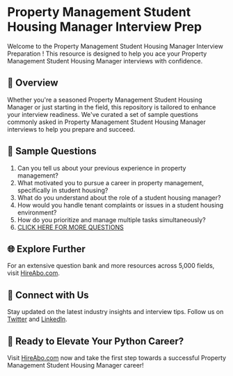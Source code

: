 # Property Management Student Housing Manager Interview Prep

Welcome to the Property Management Student Housing Manager Interview Preparation ! This resource is designed to help you ace your Property Management Student Housing Manager interviews with confidence.

## 🚀 Overview

Whether you're a seasoned Property Management Student Housing Manager or just starting in the field, this repository is tailored to enhance your interview readiness. We've curated a set of sample questions commonly asked in Property Management Student Housing Manager interviews to help you prepare and succeed.

## 📝 Sample Questions

1. Can you tell us about your previous experience in property management?
2. What motivated you to pursue a career in property management, specifically in student housing?
3. What do you understand about the role of a student housing manager?
4. How would you handle tenant complaints or issues in a student housing environment?
5. How do you prioritize and manage multiple tasks simultaneously?
6. [CLICK HERE FOR MORE QUESTIONS](https://hireabo.com/job/21_1_47/Property%20Management%20Student%20Housing%20Manager)

## 🌐 Explore Further

For an extensive question bank and more resources across 5,000 fields, visit [HireAbo.com](https://www.hireabo.com).

## 📱 Connect with Us

Stay updated on the latest industry insights and interview tips. Follow us on [Twitter](https://twitter.com/hireabo) and [LinkedIn](https://www.linkedin.com/in/hire-abo-3609972a8/).

## 🚀 Ready to Elevate Your Python Career?

Visit [HireAbo.com](https://www.hireabo.com) now and take the first step towards a successful Property Management Student Housing Manager career!